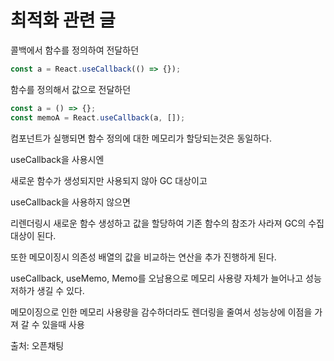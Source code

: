 # 최적화 관련 글

콜백에서 함수를 정의하여 전달하던  
```javascript
const a = React.useCallback(() => {});
```

함수를 정의해서 값으로 전달하던  
``` javascript
const a = () => {};
const memoA = React.useCallback(a, []);
```

컴포넌트가 실행되면 함수 정의에 대한 메모리가 할당되는것은 동일하다.  

useCallback을 사용시엔  

새로운 함수가 생성되지만 사용되지 않아 GC 대상이고  

useCallback을 사용하지 않으면  

리렌더링시 새로운 함수 생성하고 값을 할당하여 기존 함수의 참조가 사라져 GC의 수집 대상이 된다.  

또한 메모이징시 의존성 배열의 값을 비교하는 연산을 추가 진행하게 된다.  

useCallback, useMemo, Memo를 오남용으로 메모리 사용량 자체가 늘어나고 성능저하가 생길 수 있다.

메모이징으로 인한 메모리 사용량을 감수하더라도 렌더링을 줄여서 성능상에 이점을 가져 갈 수 있을때 사용

출처: 오픈채팅 
